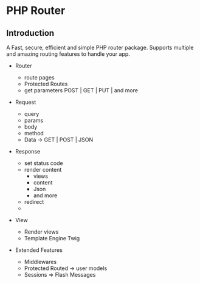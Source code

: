 # PHP Router

## Introduction

A Fast, secure, efficient and simple PHP router package. Supports multiple and amazing routing features to handle your app.

- Router

  - route pages
  - Protected Routes
  - get parameters POST | GET | PUT | and more

- Request

  - query
  - params
  - body
  - method
  - Data -> GET | POST | JSON

- Response

  - set status code
  - render content
    - views
    - content
    - Json
    - and more
  - redirect
  -

- View

  - Render views
  - Template Engine Twig

- Extended Features
  - Middlewares
  - Protected Routed -> user models
  - Sessions => Flash Messages
